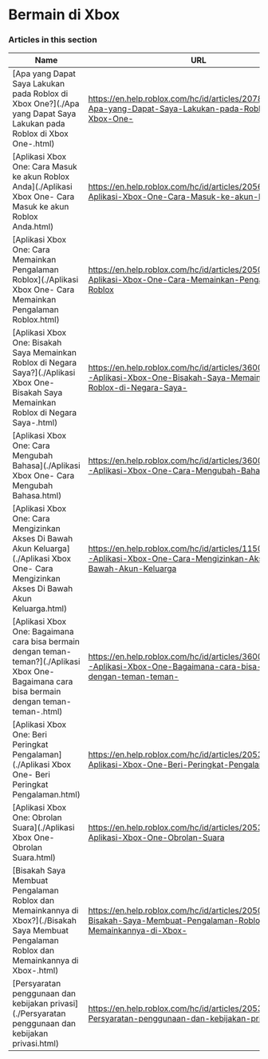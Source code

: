 # Bermain di Xbox  
### Articles in this section
Name|URL
-|-
[Apa yang Dapat Saya Lakukan pada Roblox di Xbox One?](./Apa yang Dapat Saya Lakukan pada Roblox di Xbox One-.html) |https://en.help.roblox.com/hc/id/articles/207850783-Apa-yang-Dapat-Saya-Lakukan-pada-Roblox-di-Xbox-One-
[Aplikasi Xbox One: Cara Masuk ke akun Roblox Anda](./Aplikasi Xbox One- Cara Masuk ke akun Roblox Anda.html) |https://en.help.roblox.com/hc/id/articles/205662594-Aplikasi-Xbox-One-Cara-Masuk-ke-akun-Roblox-Anda
[Aplikasi Xbox One: Cara Memainkan Pengalaman Roblox](./Aplikasi Xbox One- Cara Memainkan Pengalaman Roblox.html) |https://en.help.roblox.com/hc/id/articles/205091984-Aplikasi-Xbox-One-Cara-Memainkan-Pengalaman-Roblox
[Aplikasi Xbox One: Bisakah Saya Memainkan Roblox di Negara Saya?](./Aplikasi Xbox One- Bisakah Saya Memainkan Roblox di Negara Saya-.html) |https://en.help.roblox.com/hc/id/articles/360000334743-Aplikasi-Xbox-One-Bisakah-Saya-Memainkan-Roblox-di-Negara-Saya-
[Aplikasi Xbox One: Cara Mengubah Bahasa](./Aplikasi Xbox One- Cara Mengubah Bahasa.html) |https://en.help.roblox.com/hc/id/articles/360000273466-Aplikasi-Xbox-One-Cara-Mengubah-Bahasa
[Aplikasi Xbox One: Cara Mengizinkan Akses Di Bawah Akun Keluarga](./Aplikasi Xbox One- Cara Mengizinkan Akses Di Bawah Akun Keluarga.html) |https://en.help.roblox.com/hc/id/articles/115001279786-Aplikasi-Xbox-One-Cara-Mengizinkan-Akses-Di-Bawah-Akun-Keluarga
[Aplikasi Xbox One: Bagaimana cara bisa bermain dengan teman-teman?](./Aplikasi Xbox One- Bagaimana cara bisa bermain dengan teman-teman-.html) |https://en.help.roblox.com/hc/id/articles/360000334526-Aplikasi-Xbox-One-Bagaimana-cara-bisa-bermain-dengan-teman-teman-
[Aplikasi Xbox One: Beri Peringkat Pengalaman](./Aplikasi Xbox One- Beri Peringkat Pengalaman.html) |https://en.help.roblox.com/hc/id/articles/205355420-Aplikasi-Xbox-One-Beri-Peringkat-Pengalaman
[Aplikasi Xbox One: Obrolan Suara](./Aplikasi Xbox One- Obrolan Suara.html) |https://en.help.roblox.com/hc/id/articles/205355430-Aplikasi-Xbox-One-Obrolan-Suara
[Bisakah Saya Membuat Pengalaman Roblox dan Memainkannya di Xbox?](./Bisakah Saya Membuat Pengalaman Roblox dan Memainkannya di Xbox-.html) |https://en.help.roblox.com/hc/id/articles/205091994-Bisakah-Saya-Membuat-Pengalaman-Roblox-dan-Memainkannya-di-Xbox-
[Persyaratan penggunaan dan kebijakan privasi](./Persyaratan penggunaan dan kebijakan privasi.html) |https://en.help.roblox.com/hc/id/articles/205358110-Persyaratan-penggunaan-dan-kebijakan-privasi